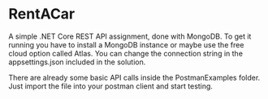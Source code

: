 # RentACar
A simple .NET Core REST API assignment, done with MongoDB.
To get it running you have to install a MongoDB instance or maybe use the free cloud option called Atlas. You can change the connection string in the appsettings.json included in the solution. 

There are already some basic API calls inside the PostmanExamples folder. Just import the file into your postman client and start testing.
